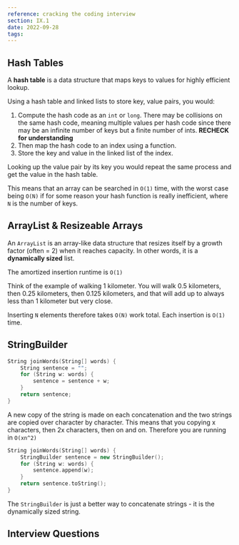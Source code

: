 ```yaml
---
reference: cracking the coding interview
section: IX.1
date: 2022-09-28
tags:
---
```


## Hash Tables

A **hash table** is a data structure that maps keys to values for highly efficient lookup.

Using a hash table and linked lists to store key, value pairs, you would:

1. Compute the hash code as an `int` or `long`. There may be collisions on the same hash code, meaning multiple values per hash code since there may be an infinite number of keys but a finite number of ints. **RECHECK for understanding**
2. Then map the hash code to an index using a function.
3. Store the key and value in the linked list of the index.

Looking up the value pair by its key you would repeat the same process and get the value in the hash table.

This means that an array can be searched in `O(1)` time, with the worst case being `O(N)` if for some reason your hash function is really inefficient, where `N` is the number of keys.

## ArrayList & Resizeable Arrays

An `ArrayList` is an array-like data structure that resizes itself by a growth factor (often = 2) when it reaches capacity. In other words, it is a **dynamically sized** list.

The amortized insertion runtime is `O(1)`

Think of the example of walking 1 kilometer. You will walk 0.5 kilometers, then 0.25 kilometers, then 0.125 kilometers, and that will add up to always less than 1 kilometer but very close.

Inserting `N` elements therefore takes `O(N)` work total. Each insertion is `O(1)` time.

## StringBuilder

```cpp
String joinWords(String[] words) {
	String sentence = "";
	for (String w: words) {
		sentence = sentence + w;
	}
	return sentence;
}
```

A new copy of the string is made on each concatenation and the two strings are copied over character by character. This means that you copying x characters, then 2x characters, then on and on. Therefore you are running in `O(xn^2)`

```cpp
String joinWords(String[] words) {
	StringBuilder sentence = new StringBuilder();
	for (String w: words) {
		sentence.append(w);
	}
	return sentence.toString();
}
```

The `StringBuilder` is just a better way to concatenate strings - it is the dynamically sized string.

## Interview Questions

